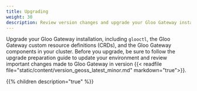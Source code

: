 ```yaml
---
title: Upgrading
weight: 30
description: Review version changes and upgrade your Gloo Gateway installation.
---
```


Upgrade your Gloo Gateway installation, including `glooctl`, the Gloo Gateway custom resource definitions (CRDs), and the Gloo Gateway components in your cluster. Before you upgrade, be sure to follow the upgrade preparation guide to update your environment and review important changes made to Gloo Gateway in version {{< readfile file="static/content/version_geoss_latest_minor.md" markdown="true">}}.

{{% children description="true" %}}
